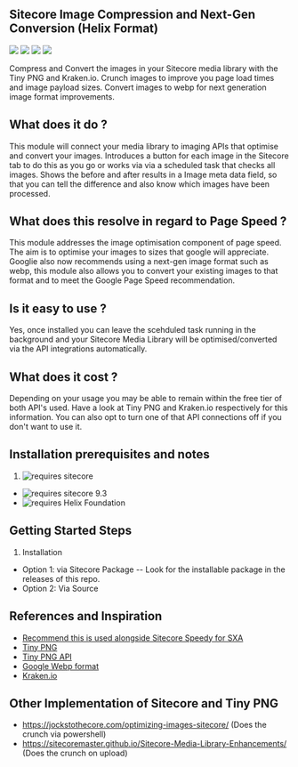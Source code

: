 ## Sitecore Image Compression and Next-Gen Conversion (Helix Format) 
<img src='https://img.shields.io/github/tag/Aceik/ImageCompression.svg' />
<img src='https://img.shields.io/github/issues/Aceik/ImageCompression.svg' />
<img src='https://img.shields.io/github/license/Aceik/ImageCompression.svg' />
<img src='https://img.shields.io/github/languages/code-size/Aceik/ImageCompression.svg' />

Compress and Convert the images in your Sitecore media library with the Tiny PNG and Kraken.io. 
Crunch images to improve you page load times and image payload sizes. 
Convert images to webp for next generation image format improvements. 

## What does it do ?

This module will connect your media library to imaging APIs that optimise and convert your images. 
Introduces a button for each image in the Sitecore tab to do this as you go or works via via a scheduled task that checks all images. 
Shows the before and after results in a Image meta data field, so that you can tell the difference and also know which images have been processed. 

## What does this resolve in regard to Page Speed ?

This module addresses the image optimisation component of page speed. The aim is to optimise your images to sizes that google will appreciate. Googlie also now recommends using a next-gen image format such as webp, this module also allows you to convert your existing images to that format and to meet the Google Page Speed recommendation. 

## Is it easy to use ?

Yes, once installed you can leave the scehduled task running in the background and your Sitecore Media Library will be optimised/converted via the API integrations automatically. 

## What does it cost ?
Depending on your usage you may be able to remain within the free tier of both API's used. 
Have a look at Tiny PNG and Kraken.io respectively for this information. 
You can also opt to turn one of that API connections off if you don't want to use it.

## Installation prerequisites and notes

1)  <img src="https://img.shields.io/badge/requires-sitecore-blue.svg?style=flat-square" alt="requires sitecore">
  * <img src="https://img.shields.io/badge/supports-sitecore%20v9.3-green.svg?style=flat-square" alt="requires sitecore 9.3">
  * <img src="https://img.shields.io/badge/supports-helix-green.svg?style=flat-square" alt="requires Helix Foundation"/>

## Getting Started Steps
1) Installation
- Option 1: via Sitecore Package -- Look for the installable package in the releases of this repo.
- Option 2: Via Source

## References and Inspiration

* [Recommend this is used alongside Sitecore Speedy for SXA](https://github.com/Aceik/Sitecore-Speedy)
* [Tiny PNG](https://tinypng.com/)
* [Tiny PNG API](https://tinypng.com/developers)
* [Google Webp format](https://developers.google.com/speed/webp)
* [Kraken.io](https://kraken.io/docs/getting-started)


## Other Implementation of Sitecore and Tiny PNG
* https://jockstothecore.com/optimizing-images-sitecore/  (Does the crunch via powershell)
* https://sitecoremaster.github.io/Sitecore-Media-Library-Enhancements/   (Does the crunch on upload)
